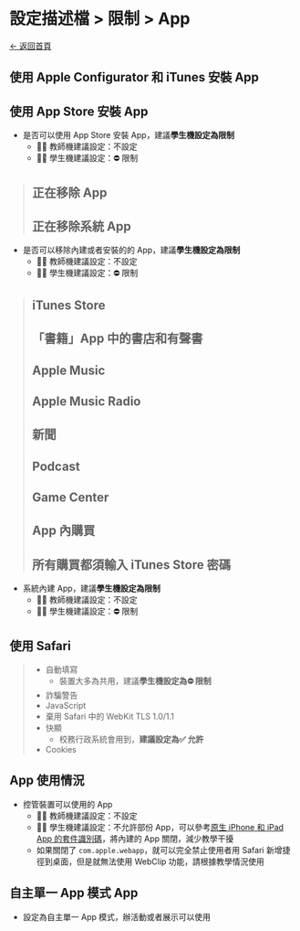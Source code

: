 # 設定描述檔 > 限制 > App

[← 返回首頁](../../)

## 使用 Apple Configurator 和 iTunes 安裝 App

## 使用 App Store 安裝 App

* 是否可以使用 App Store 安裝 App，建議**學生機設定為限制**
  * 👨‍🏫 教師機建議設定：不設定
  * 👩‍🎓 學生機建議設定：⛔ 限制

> ## 正在移除 App
>
> ## 正在移除系統 App

* 是否可以移除內建或者安裝的的 App，建議**學生機設定為限制**
  * 👨‍🏫 教師機建議設定：不設定
  * 👩‍🎓 學生機建議設定：⛔ 限制

> ## iTunes Store
>
> ## 「書籍」App 中的書店和有聲書
>
> ## Apple Music
>
> ## Apple Music Radio
>
> ## 新聞
>
> ## Podcast
>
> ## Game Center
>
> ## App 內購買
>
> ## 所有購買都須輸入 iTunes Store 密碼

* 系統內建 App，建議**學生機設定為限制**
  * 👨‍🏫 教師機建議設定：不設定
  * 👩‍🎓 學生機建議設定：⛔ 限制

## 使用 Safari

> * 自動填寫
>   * 裝置大多為共用，建議**學生機設定為⛔ 限制**
> * 詐騙警告
> * JavaScript
> * 棄用 Safari 中的 WebKit TLS 1.0/1.1
> * 快顯
>   * 校務行政系統會用到，**建議設定為✅ 允許**
> * Cookies

## App 使用情況

* 控管裝置可以使用的 App
  * 👨‍🏫 教師機建議設定：不設定
  * 👩‍🎓 學生機建議設定：不允許部份 App，可以參考[原生 iPhone 和 iPad App 的套件識別碼](https://support.apple.com/zh-tw/guide/deployment/depece748c41/web)，將內建的 App 關閉，減少教學干擾
  * 如果關閉了 `com.apple.webapp`，就可以完全禁止使用者用 Safari 新增捷徑到桌面，但是就無法使用 WebClip 功能，請根據教學情況使用

## 自主單一 App 模式 App

* 設定為自主單一 App 模式，辦活動或者展示可以使用
